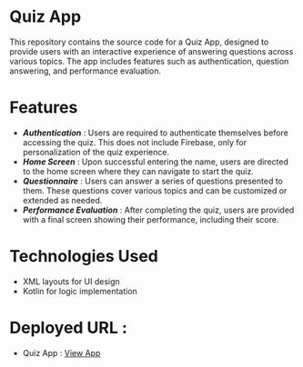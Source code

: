 # Quiz App
This repository contains the source code for a Quiz App, designed to provide users with an interactive experience of answering questions across various topics. The app includes features such as authentication, question answering, and performance evaluation.
# Features
- ***Authentication*** :  Users are required to authenticate themselves before accessing the quiz. This does not include Firebase, only for personalization of the quiz experience.
- ***Home Screen*** : Upon successful entering the name, users are directed to the home screen where they can navigate to start the quiz.
- ***Questionnaire*** : Users can answer a series of questions presented to them. These questions cover various topics and can be customized or extended as needed.
- ***Performance Evaluation*** : After completing the quiz, users are provided with a final screen showing their performance, including their score.
# Technologies Used
- XML layouts for UI design
- Kotlin for logic implementation
# Deployed URL : 
- Quiz App : [View App](https://drive.google.com/file/d/1wKX3MXfJ-6ff83Nah6zWct8jDCg68HrD/view?usp=drive_link)
